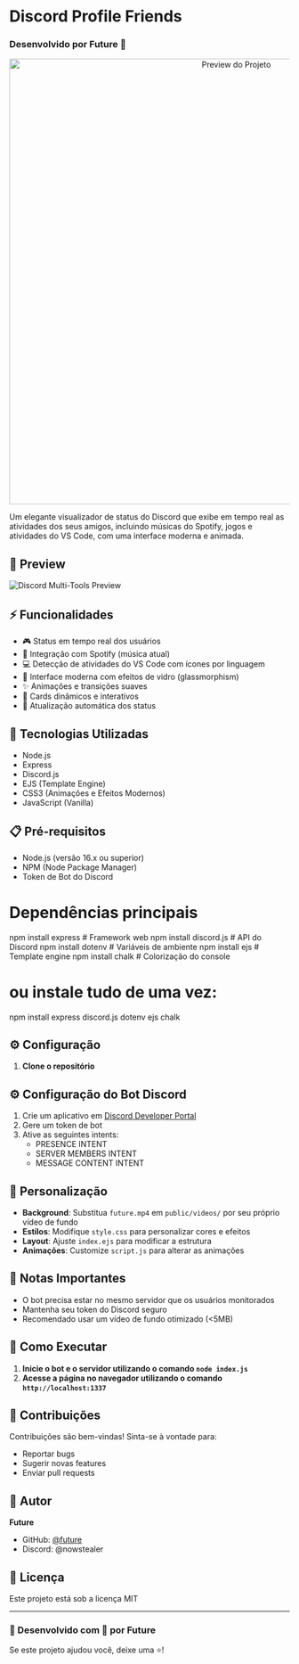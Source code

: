 # Discord Profile Friends
### Desenvolvido por Future 🌟

<div align="center">
  <img src="preview.png" alt="Preview do Projeto" width="800px">
</div>

Um elegante visualizador de status do Discord que exibe em tempo real as atividades dos seus amigos, incluindo músicas do Spotify, jogos e atividades do VS Code, com uma interface moderna e animada.

## 🌟 Preview
![Discord Multi-Tools Preview](https://i.imgur.com/AxdzwRM.gif)

## ⚡ Funcionalidades

- 🎮 Status em tempo real dos usuários
- 🎵 Integração com Spotify (música atual)
- 💻 Detecção de atividades do VS Code com ícones por linguagem
- 🎨 Interface moderna com efeitos de vidro (glassmorphism)
- ✨ Animações e transições suaves
- 🌈 Cards dinâmicos e interativos
- 🔄 Atualização automática dos status

## 🚀 Tecnologias Utilizadas

- Node.js
- Express
- Discord.js
- EJS (Template Engine)
- CSS3 (Animações e Efeitos Modernos)
- JavaScript (Vanilla)

## 📋 Pré-requisitos

- Node.js (versão 16.x ou superior)
- NPM (Node Package Manager)
- Token de Bot do Discord

# Dependências principais
npm install express         # Framework web
npm install discord.js     # API do Discord
npm install dotenv         # Variáveis de ambiente
npm install ejs           # Template engine
npm install chalk         # Colorização do console

# ou instale tudo de uma vez:
npm install express discord.js dotenv ejs chalk

## ⚙️ Configuração

1. **Clone o repositório**




## ⚙️ Configuração do Bot Discord

1. Crie um aplicativo em [Discord Developer Portal](https://discord.com/developers/applications)
2. Gere um token de bot
3. Ative as seguintes intents:
   - PRESENCE INTENT
   - SERVER MEMBERS INTENT
   - MESSAGE CONTENT INTENT

## 🎨 Personalização

- **Background**: Substitua `future.mp4` em `public/videos/` por seu próprio vídeo de fundo
- **Estilos**: Modifique `style.css` para personalizar cores e efeitos
- **Layout**: Ajuste `index.ejs` para modificar a estrutura
- **Animações**: Customize `script.js` para alterar as animações

## 📝 Notas Importantes

- O bot precisa estar no mesmo servidor que os usuários monitorados
- Mantenha seu token do Discord seguro
- Recomendado usar um vídeo de fundo otimizado (<5MB)

## 🚀 Como Executar

1. **Inicie o bot e o servidor utilizando o comando `node index.js`**
2. **Acesse a página no navegador utilizando o comando `http://localhost:1337`**


## 🤝 Contribuições

Contribuições são bem-vindas! Sinta-se à vontade para:
- Reportar bugs
- Sugerir novas features
- Enviar pull requests

## 👤 Autor

**Future**
- GitHub: [@future](https://github.com/ftrzg0d)
- Discord: @nowstealer

## 📄 Licença

Este projeto está sob a licença MIT

---

### 🌟 Desenvolvido com 💜 por Future

Se este projeto ajudou você, deixe uma ⭐️!
